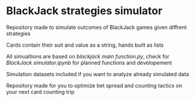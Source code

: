 # BlackJack strategies simulator
Repository made to simulate outcomes of BlackJack games given diffrent strategies

Cards contain their suit and value as a string, hands built as lists

All simualtions are based on *blackjack main function.py*, check for *BlackJack simulator.ipynb* for planned functions and developement

Simulation datasets included if you want to analyze already simulated data

Repository made for you to optimize bet spread and counting tactics on your next card counting trip